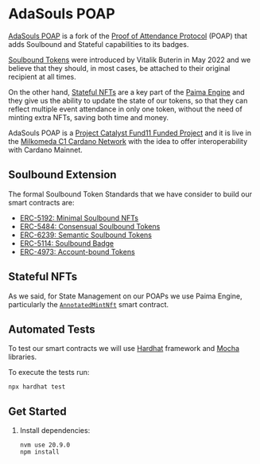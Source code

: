 
# AdaSouls POAP

[AdaSouls POAP](https://AdaSouls.io) is a fork of the [Proof of Attendance Protocol](https://poap.xyz/) (POAP) that adds Soulbound and Stateful capabilities to its badges.

[Soulbound Tokens](https://deliverypdf.ssrn.com/delivery.php?ID=231116021119088068031090117103064121018062034043090044011064091076101007106088114104029123096099014032005001116003118013081096037012043042080122112114064095064117102042013042095102024092097004087103002112027064092027095011120078005087097126067100011113&EXT=pdf&INDEX=TRUE) were introduced by Vitalik Buterin in May 2022 and we believe that they should, in most cases, be attached to their original recipient at all times.

On the other hand, [Stateful NFTs](https://docs.paimastudios.com/home/smart-contracts/evm/deploy-stateful-nft) are a key part of the [Paima Engine](https://docs.paimastudios.com/) and they give us the ability to update the state of our tokens, so that they can reflect multiple event attendance in only one token, without the need of minting extra NFTs, saving both time and money.

AdaSouls POAP is a [Project Catalyst Fund11 Funded Project](https://projectcatalyst.io/funds/11/cardano-open-developers/poap-in-cardano) and it is live in the [Milkomeda C1 Cardano Network](https://docs.milkomeda.com/home/intro-c1) with the idea to offer interoperability with Cardano Mainnet.

## Soulbound Extension

The formal Soulbound Token Standards that we have consider to build our smart contracts are:

- [ERC-5192: Minimal Soulbound NFTs](https://eips.ethereum.org/EIPS/eip-5192)
- [ERC-5484: Consensual Soulbound Tokens](https://eips.ethereum.org/EIPS/eip-5484)
- [ERC-6239: Semantic Soulbound Tokens](https://eips.ethereum.org/EIPS/eip-6239)
- [ERC-5114: Soulbound Badge](https://eips.ethereum.org/EIPS/eip-5114)
- [ERC-4973: Account-bound Tokens](https://eips.ethereum.org/EIPS/eip-4973)

## Stateful NFTs

As we said, for State Management on our POAPs we use Paima Engine, particularly the [`AnnotatedMintNft`](https://docs.paimastudios.com/home/libraries/evm-contracts/solidity/generated-docs#annotatedmintnft) smart contract. 

## Automated Tests
To test our smart contracts we will use [Hardhat](https://hardhat.org/) framework and [Mocha](https://mochajs.org/) libraries.

To execute the tests run:

```
npx hardhat test
```

## Get Started

1. Install dependencies:

    ```
    nvm use 20.9.0
    npm install
    ```